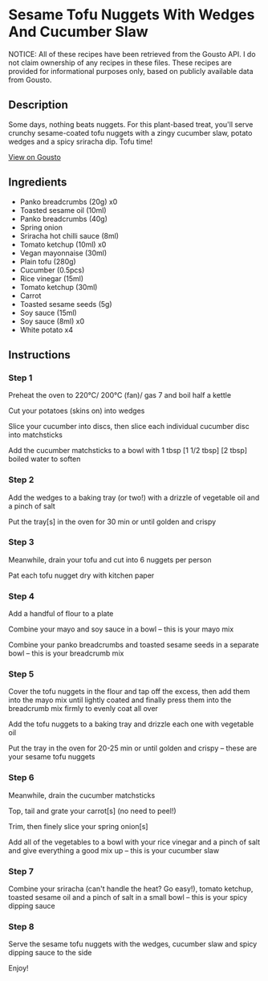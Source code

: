 # Sesame Tofu Nuggets With Wedges And Cucumber Slaw

NOTICE: All of these recipes have been retrieved from the Gousto API. I do not claim ownership of any recipes in these files. These recipes are provided for informational purposes only, based on publicly available data from Gousto.

## Description

Some days, nothing beats nuggets. For this plant-based treat, you'll serve crunchy sesame-coated tofu nuggets with a zingy cucumber slaw, potato wedges and a spicy sriracha dip. Tofu time!

[View on Gousto](https://www.gousto.co.uk/recipes/cookbook/sesame-tofu-nuggets-wedges-spicy-dipping-sauce)

## Ingredients

- Panko breadcrumbs (20g) x0
- Toasted sesame oil (10ml)
- Panko breadcrumbs (40g)
- Spring onion
- Sriracha hot chilli sauce (8ml)
- Tomato ketchup (10ml) x0
- Vegan mayonnaise (30ml)
- Plain tofu (280g)
- Cucumber (0.5pcs)
- Rice vinegar (15ml)
- Tomato ketchup (30ml)
- Carrot
- Toasted sesame seeds (5g)
- Soy sauce (15ml)
- Soy sauce (8ml) x0
- White potato x4

## Instructions


### Step 1

Preheat the oven to 220°C/ 200°C (fan)/ gas 7 and boil half a kettle

Cut your potatoes (skins on) into wedges

Slice your cucumber into discs, then slice each individual cucumber disc into matchsticks

Add the cucumber matchsticks to a bowl with 1 tbsp <span class="text-purple">[1 1/2 tbsp]</span> <span class="text-danger">[2 tbsp]</span> boiled water to soften


### Step 2

Add the wedges to a baking tray (or two!) with a drizzle of vegetable oil and a pinch of salt

Put the tray[s] in the oven for 30 min or until golden and crispy


### Step 3

Meanwhile, drain your tofu and cut into 6 nuggets per person

Pat each tofu nugget dry with kitchen paper


### Step 4

Add a handful of flour to a plate

Combine your mayo and soy sauce in a bowl – this is your mayo mix

Combine your panko breadcrumbs and toasted sesame seeds in a separate bowl – this is your breadcrumb mix


### Step 5

Cover the tofu nuggets in the flour and tap off the excess, then add them into the mayo mix until lightly coated and finally press them into the breadcrumb mix firmly to evenly coat all over

Add the tofu nuggets to a baking tray and drizzle each one with vegetable oil

Put the tray in the oven for 20-25 min or until golden and crispy – these are your sesame tofu nuggets


### Step 6

Meanwhile, drain the cucumber matchsticks

Top, tail and grate your carrot[s] (no need to peel!)

Trim, then finely slice your spring onion[s]

Add all of the vegetables to a bowl with your rice vinegar and a pinch of salt and give everything a good mix up – this is your cucumber slaw


### Step 7

Combine your sriracha (can't handle the heat? Go easy!), tomato ketchup, toasted sesame oil and a pinch of salt in a small bowl – this is your spicy dipping sauce

### Step 8

Serve the sesame tofu nuggets with the wedges, cucumber slaw and spicy dipping sauce to the side

Enjoy!

